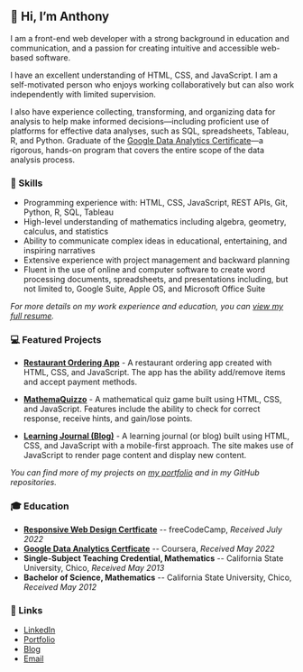## 👋 Hi, I’m Anthony 
I am a front-end web developer with a strong background in education and communication, and a passion for creating intuitive and accessible web-based software. 

I have an excellent understanding of HTML, CSS, and JavaScript. I am a self-motivated person who enjoys working collaboratively but can also work independently with limited supervision.

I also have experience collecting, transforming, and organizing data for analysis to help make informed decisions—including proficient use of platforms for effective data analyses, such as SQL, spreadsheets, Tableau, R, and Python. Graduate of the [Google Data Analytics Certificate](https://www.credly.com/badges/dafff9fa-de9f-497f-bd7f-d98c46a24e73/public_url)—a rigorous, hands-on program that covers the entire scope of the data analysis process.

### 🧰 Skills

- Programming experience with: HTML, CSS, JavaScript, REST APIs, Git, Python, R, SQL, Tableau
- High-level understanding of mathematics including algebra, geometry, calculus, and statistics
- Ability to communicate complex ideas in educational, entertaining, and inspiring narratives
- Extensive experience with project management and backward planning
- Fluent in the use of online and computer software to create word processing documents, spreadsheets, and presentations including, but not limited to, Google Suite, Apple OS, and Microsoft Office Suite

*For more details on my work experience and education, you can [view my full resume](https://github.com/ananfito/ananfito.github.io/blob/main/01_Anthony-Nanfito_CV.pdf).*

### 💻 Featured Projects

- **[Restaurant Ordering App](https://github.com/ananfito/restaurant-ordering-app)** - A restaurant ordering app created with HTML, CSS, and JavaScript. The app has the ability add/remove items and accept payment methods. 

- **[MathemaQuizzo](https://github.com/ananfito/mathemaquizzo)** - A mathematical quiz game built using HTML, CSS, and JavaScript. Features include the ability to check for correct response, receive hints, and gain/lose points. 

- **[Learning Journal (Blog)](https://github.com/ananfito/learning-journal)** - A learning journal (or blog) built using HTML, CSS, and JavaScript with a mobile-first approach. The site makes use of JavaScript to render page content and display new content. 

*You can find more of my projects on [my portfolio](https://ananfit.github.io/) and in my GitHub repositories.*

### 🎓 Education

- **[Responsive Web Design Certficate](https://www.freecodecamp.org/certification/ananfito/responsive-web-design)** -- freeCodeCamp, *Received July 2022*
- **[Google Data Analytics Certficate](https://www.credly.com/badges/dafff9fa-de9f-497f-bd7f-d98c46a24e73/public_url)** -- Coursera, *Received May 2022*
- **Single-Subject Teaching Credential, Mathematics** -- California State University, Chico, *Received May 2013*
- **Bachelor of Science, Mathematics** -- California State University, Chico, *Received May 2012*

### 🔗 Links
- [LinkedIn](https://linkedin.com/in/anthonynanfito)
- [Portfolio](https://ananfito.github.io)
- [Blog](https://ananfito.hashnode.dev)
- [Email](mailto:msg.for.anthony.p6ht3@simplelogin.com)
